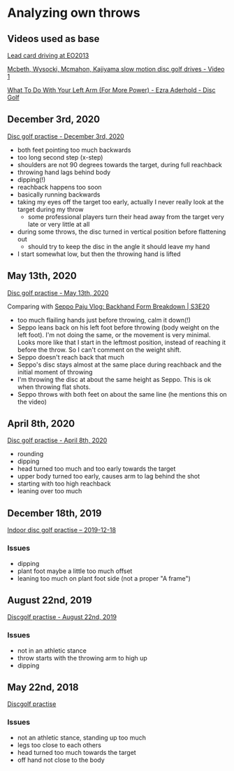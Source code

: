 # Analyzing own throws


## Videos used as base

[Lead card driving at EO2013](https://www.youtube.com/watch?v=GfjiaZ9DvXQ)

[Mcbeth, Wysocki, Mcmahon, Kajiyama slow motion disc golf drives - Video 1](https://www.youtube.com/watch?v=AwYvav4xCR8)

[What To Do With Your Left Arm (For More Power) - Ezra Aderhold - Disc Golf](https://www.youtube.com/watch?v=yieKVeYJ8DE)


## December 3rd, 2020

[Disc golf practise - December 3rd, 2020](https://www.youtube.com/watch?v=fkNIOTwZxz8)

- both feet pointing too much backwards
- too long second step (x-step)
- shoulders are not 90 degrees towards the target, during full reachback
- throwing hand lags behind body
- dipping(!)
- reachback happens too soon
- basically running backwards
- taking my eyes off the target too early, actually I never really look at the target during my throw 
  - some professional players turn their head away from the target very late or very little at all
- during some throws, the disc turned in vertical position before flattening out
  - should try to keep the disc in the angle it should leave my hand
- I start somewhat low, but then the throwing hand is lifted

## May 13th, 2020

[Disc golf practise - May 13th, 2020](https://www.youtube.com/watch?v=uCKRI_pcbDw)

Comparing with [Seppo Paju Vlog: Backhand Form Breakdown | S3E20](https://www.youtube.com/watch?v=6uuwa6c3D9o)

- too much flailing hands just before throwing, calm it down(!)
- Seppo leans back on his left foot before throwing (body weight on the left foot). I'm not doing the same, or the movement is very minimal. Looks more like that I start in the leftmost position, instead of reaching it before the throw. So I can't comment on the weight shift.
- Seppo doesn't reach back that much
- Seppo's disc stays almost at the same place during reachback and the initial moment of throwing
- I'm throwing the disc at about the same height as Seppo. This is ok when throwing flat shots.
- Seppo throws with both feet on about the same line (he mentions this on the video)

## April 8th, 2020

[Disc golf practise - April 8th, 2020](https://youtu.be/7qjsUZChNms)

- rounding
- dipping
- head turned too much and too early towards the target
- upper body turned too early, causes arm to lag behind the shot
- starting with too high reachback
- leaning over too much


## December 18th, 2019

[Indoor disc golf practise – 2019-12-18](https://www.youtube.com/watch?v=MJ5HgA6eh1k)

### Issues

- dipping
- plant foot maybe a little too much offset
- leaning too much on plant foot side (not a proper "A frame")

## August 22nd, 2019

[Discgolf practise - August 22nd, 2019](https://www.youtube.com/watch?v=Mjiq0FzDd6o)

### Issues

- not in an athletic stance
- throw starts with the throwing arm to high up
- dipping

## May 22nd, 2018

[Discgolf practise](https://www.youtube.com/watch?v=27Y_hqAT2Ko)

### Issues

- not an athletic stance, standing up too much
- legs too close to each others
- head turned too much towards the target
- off hand not close to the body

